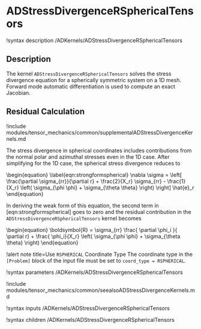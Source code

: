 # ADStressDivergenceRSphericalTensors

!syntax description /ADKernels/ADStressDivergenceRSphericalTensors<RESIDUAL>

## Description

The kernel `ADStressDivergenceRSphericalTensors` solves the stress divergence
equation for a spherically symmetric system on a 1D mesh. Forward mode automatic
differentiation is used to compute an exact Jacobian.

## Residual Calculation

!include modules/tensor_mechanics/common/supplementalADStressDivergenceKernels.md

The stress divergence in spherical coordinates includes contributions from the
normal polar and azimuthal stresses even in the 1D case.  After simplifying for
the 1D case, the spherical stress divergence reduces to

\begin{equation}
\label{eqn:strongformspherical}
\nabla \sigma  =  \left[ \frac{\partial \sigma_{rr}}{\partial r} + \frac{2}{X_r} \sigma_{rr} - \frac{1}{X_r} \left( \sigma_{\phi \phi} + \sigma_{\theta \theta} \right)  \right] \hat{e}_r
\end{equation}

In deriving the weak form of this equation, the second term in
[eqn:strongformspherical] goes to zero and the residual contribution in the
`ADStressDivergenceRSphericalTensors` kernel becomes

\begin{equation}
\boldsymbol{R} = \sigma_{rr} \frac{ \partial \phi_i }{ \partial r} + \frac{ \phi_i}{X_r} \left( \sigma_{\phi \phi} + \sigma_{\theta \theta} \right)
\end{equation}

!alert note title=Use `RSPHERICAL` Coordinate Type
The coordinate type in the `[Problem]` block of the input file must be set to
`coord_type = RSPHERICAL`.

!syntax parameters /ADKernels/ADStressDivergenceRSphericalTensors<RESIDUAL>

!include modules/tensor_mechanics/common/seealsoADStressDivergenceKernels.md

!syntax inputs /ADKernels/ADStressDivergenceRSphericalTensors<RESIDUAL>

!syntax children /ADKernels/ADStressDivergenceRSphericalTensors<RESIDUAL>
